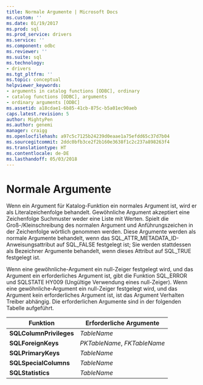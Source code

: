 ```yaml
---
title: Normale Argumente | Microsoft Docs
ms.custom: ''
ms.date: 01/19/2017
ms.prod: sql
ms.prod_service: drivers
ms.service: ''
ms.component: odbc
ms.reviewer: ''
ms.suite: sql
ms.technology:
- drivers
ms.tgt_pltfrm: ''
ms.topic: conceptual
helpviewer_keywords:
- arguments in catalog functions [ODBC], ordinary
- catalog functions [ODBC], arguments
- ordinary arguments [ODBC]
ms.assetid: a18cdae1-6b85-41cb-875c-b5a01ec90aeb
caps.latest.revision: 5
author: MightyPen
ms.author: genemi
manager: craigg
ms.openlocfilehash: a97c5c7125b24239d0eaae1a75efdd65c37d7b04
ms.sourcegitcommit: 2ddc0bfb3ce2f2b160e3638f1c2c237a898263f4
ms.translationtype: HT
ms.contentlocale: de-DE
ms.lasthandoff: 05/03/2018
---
```

# <a name="ordinary-arguments"></a>Normale Argumente
Wenn ein Argument für Katalog-Funktion ein normales Argument ist, wird er als Literalzeichenfolge behandelt. Gewöhnliche Argument akzeptiert eine Zeichenfolge Suchmuster weder eine Liste mit Werten. Spielt die Groß-/Kleinschreibung des normalen Argument und Anführungszeichen in der Zeichenfolge wörtlich genommen werden. Diese Argumente werden als normale Argumente behandelt, wenn das SQL_ATTR_METADATA_ID-Anweisungsattribut auf SQL_FALSE festgelegt ist; Sie werden stattdessen als Bezeichner Argumente behandelt, wenn dieses Attribut auf SQL_TRUE festgelegt ist.  
  
 Wenn eine gewöhnliche-Argument ein null-Zeiger festgelegt wird, und das Argument ein erforderliches Argument ist, gibt die Funktion SQL_ERROR und SQLSTATE HY009 (Ungültige Verwendung eines null-Zeiger). Wenn eine gewöhnliche-Argument ein null-Zeiger festgelegt wird, und das Argument kein erforderliches Argument ist, ist das Argument Verhalten Treiber abhängig. Die erforderlichen Argumente sind in der folgenden Tabelle aufgeführt.  
  
|Funktion|Erforderliche Argumente|  
|--------------|------------------------|  
|**SQLColumnPrivileges**|*TableName*|  
|**SQLForeignKeys**|*PKTableName*, *FKTableName*|  
|**SQLPrimaryKeys**|*TableName*|  
|**SQLSpecialColumns**|*TableName*|  
|**SQLStatistics**|*TableName*|
